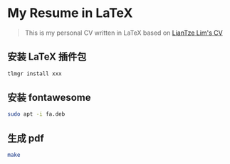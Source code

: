 # My Resume in LaTeX

> This is my personal CV written in LaTeX based on [LianTze Lim's CV](https://github.com/liantze/AltaCV)

## 安装 LaTeX 插件包

```bash
tlmgr install xxx
```

## 安装 fontawesome

```bash
sudo apt -i fa.deb
```

## 生成 pdf

```bash
make
```

